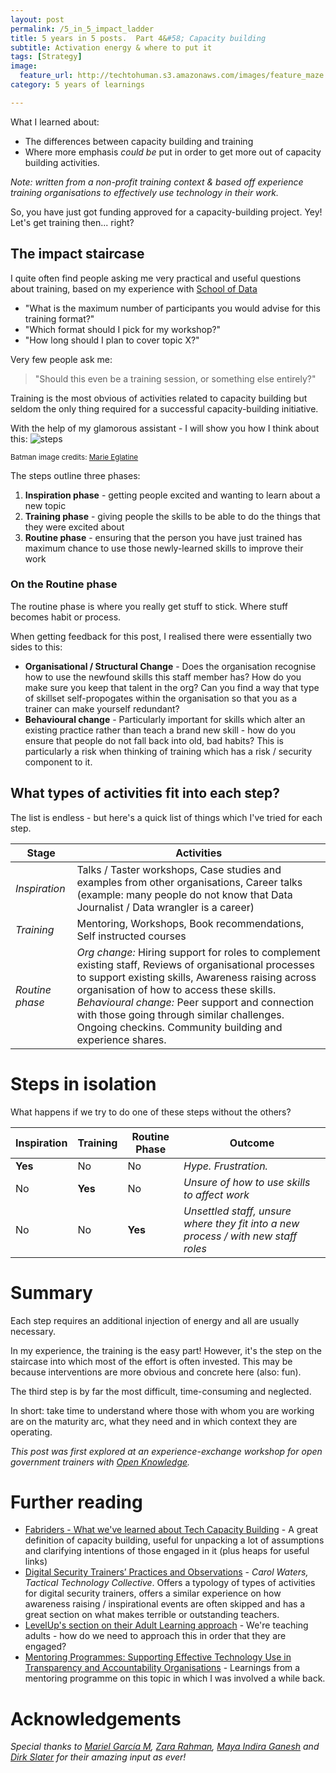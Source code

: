 ```yaml
---
layout: post
permalink: /5_in_5_impact_ladder
title: 5 years in 5 posts.  Part 4&#58; Capacity building 
subtitle: Activation energy & where to put it
tags: [Strategy]
image: 
  feature_url: http://techtohuman.s3.amazonaws.com/images/feature_maze.jpg
category: 5 years of learnings

---
```


<div class="well">

What I learned about: 
<ul>
<li>The differences between capacity building and training </li>
<li>Where more emphasis <em>could be </em> put in order to get more out of capacity building activities. </li> 
</ul>

<em>Note: written from a non-profit training context & based off experience training organisations to effectively use technology in their work. </em>
</div> 


So, you have just got funding approved for a capacity-building project. Yey! Let's get training then... right?

## The impact staircase

I quite often find people asking me very practical and useful questions about training, based on my experience with [School of Data](http://schoolofdata.org/)

* "What is the maximum number of participants you would advise for this training format?" 
* "Which format should I pick for my workshop?"
* "How long should I plan to cover topic X?"

Very few people ask me: 

> "Should this even be a training session, or something else entirely?"

Training is the most obvious of activities related to capacity building but seldom the only thing required for a successful capacity-building initiative. 

With the help of my glamorous assistant - I will show you how I think about this: 
![steps](http://techtohuman.s3.amazonaws.com/images/steps.jpg)

<small> Batman image credits: <a href="https://paper.fiftythree.com/17937-Marie-Eglantine/11552590">Marie Eglatine</a> </small>

The steps outline three phases: 

1. **Inspiration phase** - getting people excited and wanting to learn about a new topic
2. **Training phase** - giving people the skills to be able to do the things that they were excited about
3. **Routine phase** - ensuring that the person you have just trained has maximum chance to use those newly-learned skills to improve their work

### On the Routine phase 

The routine phase is where you really get stuff to stick. Where stuff becomes habit or process. 

When getting feedback for this post, I realised there were essentially two sides to this: 

* **Organisational / Structural Change** - Does the organisation recognise how to use the newfound skills this staff member has? How do you make sure you keep that talent in the org? Can you find a way that type of skillset self-propogates within the organisation so that you as a trainer can make yourself redundant? 
* **Behavioural change** - Particularly important for skills which alter an existing practice rather than teach a brand new skill - how do you ensure that people do not fall back into old, bad habits? This is particularly a risk when thinking of training which has a risk / security component to it. 

## What types of activities fit into each step? 

The list is endless - but here's a quick list of things which I've tried for each step. 

| **Stage** | **Activities** | 
|---|---| 
| *Inspiration* | Talks / Taster workshops, Case studies and examples from other organisations, Career talks  (example: many people do not know that Data Journalist / Data wrangler is a career)|
| *Training* | Mentoring, Workshops, Book recommendations, Self instructed courses | 
| *Routine phase* | *Org change:* Hiring support for roles to complement existing staff, Reviews of organisational processes to support existing skills, Awareness raising across organisation of how to access these skills.       *Behavioural change:* Peer support and connection with those going through similar challenges. Ongoing checkins. Community building and experience shares. |

# Steps in isolation

What happens if we try to do one of these steps without the others? 

| Inspiration | Training | Routine Phase | **Outcome** | 
|---|---|---|---|
| **Yes** | No | No | *Hype. Frustration.* |
| No  | **Yes** | No | *Unsure of how to use skills to affect work* | 
| No  | No  | **Yes** | *Unsettled staff, unsure where they fit into a new process / with new staff roles* |


# Summary 

Each step requires an additional injection of energy and all are usually necessary. 

In my experience, the training is the easy part! However, it's the step on the staircase into which most of the effort is often invested. This may be because interventions are more obvious and concrete here (also: fun).  

The third step is by far the most difficult, time-consuming and neglected. 

In short: take time to understand where those with whom you are working are on the maturity arc, what they need and in which context they are operating. 

*This post was first explored at an experience-exchange workshop for open government trainers with [Open Knowledge](https://okfn.org/).*

# Further reading 

* [Fabriders - What we've learned about Tech Capacity Building](http://www.fabriders.net/tech-capacity-building/) - A great definition of capacity building, useful for unpacking a lot of assumptions and clarifying intentions of those engaged in it (plus heaps for useful links)
* [Digital Security Trainers’ Practices and Observations](https://secresearch.tacticaltech.org/media/pages/pdfs/original/TrainersPractices_Observations.pdf?1459436214) - *Carol Waters, Tactical Technology Collective*. Offers a typology of types of activities for digital security trainers, offers a similar experience on how awareness raising / inspirational events are often skipped and has a great section on what makes terrible or outstanding teachers. 
* [LevelUp's section on their Adult Learning approach](https://www.level-up.cc/before-an-event/levelups-approach-to-adult-learning/) - We're teaching adults - how do we need to approach this in order that they are engaged? 
* [Mentoring Programmes: Supporting Effective Technology Use in Transparency and Accountability Organisations](https://web.archive.org/web/20150911223003/http://www.transparency-initiative.org/reports/mentoring-programmes-supporting-effective-technology-use-in-transparency-and-accountability-organisations) - Learnings from a mentoring programme on this topic in which I was involved a while back. 

# Acknowledgements

*Special thanks to [Mariel García M](https://twitter.com/faeriedevilish?lang=en), [Zara Rahman](https://twitter.com/zararah), [Maya Indira Ganesh](https://twitter.com/mayameme) and [Dirk Slater](https://twitter.com/FabRider) for their amazing input as ever!* 


